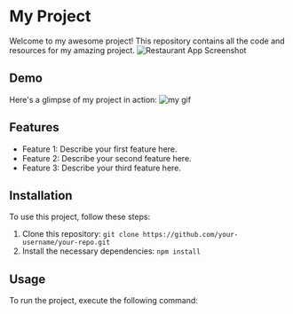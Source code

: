 # My Project

Welcome to my awesome project! This repository contains all the code and resources for my amazing project.
![Restaurant App Screenshot](https://ik.imagekit.io/hbzknb1hm/Screenshot_2023-06-21_171258.png?updatedAt=1687348500650)

## Demo

Here's a glimpse of my project in action:
![my gif](https://github.com/rajesh604/restaurant-app/assets/77529419/c6d06701-8e51-4432-93ca-32f6b0025c12)

## Features

- Feature 1: Describe your first feature here.
- Feature 2: Describe your second feature here.
- Feature 3: Describe your third feature here.

## Installation

To use this project, follow these steps:

1. Clone this repository: `git clone https://github.com/your-username/your-repo.git`
2. Install the necessary dependencies: `npm install`

## Usage

To run the project, execute the following command:

